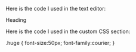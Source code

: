Here is the code I used in the text editor:

<span class="huge">Heading</span>


Here is the code I used in the custom CSS section:

.huge {
    font-size:50px;
    font-family:courier;
      }
